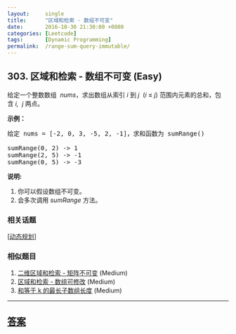 ```yaml
---
layout:     single
title:      "区域和检索 - 数组不可变"
date:       2016-10-30 21:30:00 +0800
categories: [Leetcode]
tags:       [Dynamic Programming]
permalink:  /range-sum-query-immutable/
---
```


## 303. 区域和检索 - 数组不可变 (Easy)

<p>给定一个整数数组 &nbsp;<em>nums</em>，求出数组从索引&nbsp;<em>i&nbsp;</em>到&nbsp;<em>j&nbsp;&nbsp;</em>(<em>i</em>&nbsp;&le;&nbsp;<em>j</em>) 范围内元素的总和，包含&nbsp;<em>i,&nbsp; j&nbsp;</em>两点。</p>

<p><strong>示例：</strong></p>

<pre>给定 nums = [-2, 0, 3, -5, 2, -1]，求和函数为 sumRange()

sumRange(0, 2) -&gt; 1
sumRange(2, 5) -&gt; -1
sumRange(0, 5) -&gt; -3</pre>

<p><strong>说明:</strong></p>

<ol>
	<li>你可以假设数组不可变。</li>
	<li>会多次调用&nbsp;<em>sumRange</em>&nbsp;方法。</li>
</ol>

### 相关话题
  [[动态规划](https://github.com/openset/leetcode/tree/master/tag/dynamic-programming/README.md)]

### 相似题目
  1. [二维区域和检索 - 矩阵不可变](/range-sum-query-2d-immutable) (Medium)
  1. [区域和检索 - 数组可修改](/range-sum-query-mutable) (Medium)
  1. [和等于 k 的最长子数组长度](/maximum-size-subarray-sum-equals-k) (Medium)

---

## [答案](https://github.com/openset/leetcode/tree/master/problems/range-sum-query-immutable)
